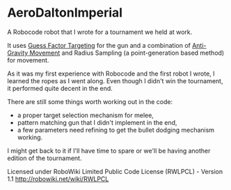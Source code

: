 AeroDaltonImperial
==================

A Robocode robot that I wrote for a tournament we held at work.

It uses [Guess Factor Targeting](http://robowiki.net/wiki/GuessFactor_Targeting) for the gun and a combination of [Anti-Gravity Movement](http://robowiki.net/wiki/Anti-Gravity_Movement) and Radius Sampling (a point-generation based method) for movement.

As it was my first experience with Robocode and the first robot I wrote, I learned the ropes as I went along. Even though I didn't win the tournament, it performed quite decent in the end.

There are still some things worth working out in the code:
* a proper target selection mechanism for melee,
* pattern matching gun that I didn't implement in the end,
* a few parameters need refining to get the bullet dodging mechanism working.

I might get back to it if I'll have time to spare or we'll be having another edition of the tournament.

Licensed under RoboWiki Limited Public Code License (RWLPCL) - Version 1.1
http://robowiki.net/wiki/RWLPCL

